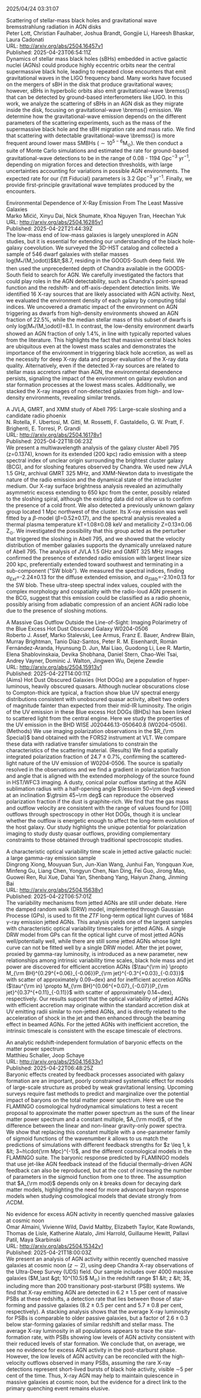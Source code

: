 2025/04/24 03:31:07  

Scattering of stellar-mass black holes and gravitational wave
  bremsstrahlung radiation in AGN disks  
Peter Lott, Christian Faulhaber, Joshua Brandt, Gongjie Li, Hareesh Bhaskar, Laura Cadonati  
URL: http://arxiv.org/abs/2504.16457v1  
Published: 2025-04-23T06:54:11Z  
  Dynamics of stellar mass black holes (sBHs) embedded in active galactic nuclei (AGNs) could produce highly eccentric orbits near the central supermassive black hole, leading to repeated close encounters that emit gravitational waves in the LIGO frequency band. Many works have focused on the mergers of sBH in the disk that produce gravitational waves; however, sBHs in hyperbolic orbits also emit gravitational-wave \bremss{} that can be detected by ground-based interferometers like LIGO. In this work, we analyze the scattering of sBHs in an AGN disk as they migrate inside the disk, focusing on gravitational-wave \bremss{} emission. We determine how the gravitational-wave emission depends on the different parameters of the scattering experiments, such as the mass of the supermassive black hole and the sBH migration rate and mass ratio. We find that scattering with detectable gravitational-wave \bremss{} is more frequent around lower mass SMBHs ($\sim 10^{5-6}$M$_\odot$). We then conduct a suite of Monte Carlo simulations and estimated the rate for ground-based gravitational-wave detections to be in the range of 0.08 - 1194 $\text{Gpc}^{-3} \text{ yr}^{-1}$, depending on migration forces and detection thresholds, with large uncertainties accounting for variations in possible AGN environments. The expected rate for our {\tt Fiducial} parameters is 3.2 $\text{Gpc}^{-3} \text{ yr}^{-1}$. Finally, we provide first-principle gravitational wave templates produced by the encounters.   

Environmental Dependence of X-Ray Emission From The Least Massive
  Galaxies  
Marko Mićić, Xinyu Dai, Nick Shumate, Khoa Nguyen Tran, Heechan Yuk  
URL: http://arxiv.org/abs/2504.16285v1  
Published: 2025-04-22T21:44:39Z  
  The low-mass end of low-mass galaxies is largely unexplored in AGN studies, but it is essential for extending our understanding of the black hole-galaxy coevolution. We surveyed the 3D-HST catalog and collected a sample of 546 dwarf galaxies with stellar masses log(M$_*$/\(M_\odot\))$&lt;$8.7, residing in the GOODS-South deep field. We then used the unprecedented depth of Chandra available in the GOODS-South field to search for AGN. We carefully investigated the factors that could play roles in the AGN detectability, such as Chandra's point-spread function and the redshift- and off-axis-dependent detection limits. We identified 16 X-ray sources that are likely associated with AGN activity. Next, we evaluated the environment density of each galaxy by computing tidal indices. We uncovered a dramatic impact of the environment on AGN triggering as dwarfs from high-density environments showed an AGN fraction of 22.5\%, while the median stellar mass of this subset of dwarfs is only log(M$_*$/\(M_\odot\))=8.1. In contrast, the low-density environment dwarfs showed an AGN fraction of only 1.4\%, in line with typically reported values from the literature. This highlights the fact that massive central black holes are ubiquitous even at the lowest mass scales and demonstrates the importance of the environment in triggering black hole accretion, as well as the necessity for deep X-ray data and proper evaluation of the X-ray data quality. Alternatively, even if the detected X-ray sources are related to stellar mass accretors rather than AGN, the environmental dependence persists, signaling the impact of the environment on galaxy evolution and star formation processes at the lowest mass scales. Additionally, we stacked the X-ray images of non-detected galaxies from high- and low-density environments, revealing similar trends.   

A JVLA, GMRT, and XMM study of Abell 795: Large-scale sloshing and a
  candidate radio phoenix  
N. Rotella, F. Ubertosi, M. Gitti, M. Rossetti, F. Gastaldello, G. W. Pratt, F. Brighenti, E. Torresi, P. Grandi  
URL: http://arxiv.org/abs/2504.16178v1  
Published: 2025-04-22T18:06:23Z  
  We present a multiwavelength analysis of the galaxy cluster Abell 795 (z=0.1374), known for its extended (200 kpc) radio emission with a steep spectral index of unclear origin surrounding the brightest cluster galaxy (BCG), and for sloshing features observed by Chandra. We used new JVLA 1.5 GHz, archival GMRT 325 MHz, and XMM-Newton data to investigate the nature of the radio emission and the dynamical state of the intracluster medium. Our X-ray surface brightness analysis revealed an azimuthally asymmetric excess extending to 650 kpc from the center, possibly related to the sloshing spiral, although the existing data did not allow us to confirm the presence of a cold front. We also detected a previously unknown galaxy group located 1 Mpc northwest of the cluster. Its X-ray emission was well fitted by a $\beta$-model ($\beta$=0.52$\pm$0.17), and the spectral analysis revealed a thermal plasma temperature kT=1.08$\pm$0.08 keV and metallicity Z=0.13$\pm$0.06 Z$_{\odot}$. We investigated the possibility that this group acted as the perturber that triggered the sloshing in Abell 795, and we showed that the velocity distribution of member galaxies supports the dynamically unrelaxed nature of Abell 795. The analysis of JVLA 1.5 GHz and GMRT 325 MHz images confirmed the presence of extended radio emission with largest linear size 200 kpc, preferentially extended toward southwest and terminating in a sub-component ("SW blob"). We measured the spectral indices, finding $\alpha_{Ext}$=-2.24$\pm$0.13 for the diffuse extended emission, and $\alpha_{SWb}$=-2.10$\pm$0.13 for the SW blob. These ultra-steep spectral index values, coupled with the complex morphology and cospatiality with the radio-loud AGN present in the BCG, suggest that this emission could be classified as a radio phoenix, possibly arising from adiabatic compression of an ancient AGN radio lobe due to the presence of sloshing motions.   

A Massive Gas Outflow Outside the Line-of-Sight: Imaging Polarimetry of
  the Blue Excess Hot Dust Obscured Galaxy W0204-0506  
Roberto J. Assef, Marko Stalevski, Lee Armus, Franz E. Bauer, Andrew Blain, Murray Brightman, Tanio Díaz-Santos, Peter R. M. Eisenhardt, Román Fernández-Aranda, Hyunsung D. Jun, Mai Liao, Guodong Li, Lee R. Martin, Elena Shablovinskaia, Devika Shobhana, Daniel Stern, Chao-Wei Tsai, Andrey Vayner, Dominic J. Walton, Jingwen Wu, Dejene Zewdie  
URL: http://arxiv.org/abs/2504.15913v1  
Published: 2025-04-22T14:00:11Z  
  (Aims) Hot Dust Obscured Galaxies (Hot DOGs) are a population of hyper-luminous, heavily obscured quasars. Although nuclear obscurations close to Compton-thick are typical, a fraction show blue UV spectral energy distributions consistent with unobscured quasar activity, albeit two orders of magnitude fainter than expected from their mid-IR luminosity. The origin of the UV emission in these Blue excess Hot DOGs (BHDs) has been linked to scattered light from the central engine. Here we study the properties of the UV emission in the BHD WISE J020446.13-050640.8 (W0204-0506). (Methods) We use imaging polarization observations in the $R_{\rm Special}$ band obtained with the FORS2 instrument at VLT. We compare these data with radiative transfer simulations to constrain the characteristics of the scattering material. (Results) We find a spatially integrated polarization fraction of $24.7\pm 0.7$%, confirming the scattered-light nature of the UV emission of W0204-0506. The source is spatially resolved in the observations and we find a gradient in polarization fraction and angle that is aligned with the extended morphology of the source found in HST/WFC3 imaging. A dusty, conical polar outflow starting at the AGN sublimation radius with a half-opening angle $\lesssim 50~\rm deg$ viewed at an inclination $\gtrsim 45~\rm deg$ can reproduce the observed polarization fraction if the dust is graphite-rich. We find that the gas mass and outflow velocity are consistent with the range of values found for [OIII] outflows through spectroscopy in other Hot DOGs, though it is unclear whether the outflow is energetic enough to affect the long-term evolution of the host galaxy. Our study highlights the unique potential for polarization imaging to study dusty quasar outflows, providing complementary constraints to those obtained through traditional spectroscopic studies.   

A characteristic optical variability time scale in jetted active
  galactic nuclei: a large gamma-ray emission sample  
Dingrong Xiong, Mouyuan Sun, Jun-Xian Wang, Junhui Fan, Yongquan Xue, Minfeng Gu, Liang Chen, Yongyun Chen, Nan Ding, Fei Guo, Jirong Mao, Guowei Ren, Rui Xue, Dahai Yan, Shenbang Yang, Haiyun Zhang, Jinming Bai  
URL: http://arxiv.org/abs/2504.15638v1  
Published: 2025-04-22T06:57:01Z  
  The variability mechanisms from jetted AGNs are still under debate. Here the damped random walk (DRW) model, implemented through Gaussian Processe (GPs), is used to fit the $ZTF$ long-term optical light curves of 1684 $\gamma$-ray emission jetted AGNs. This analysis yields one of the largest samples with characteristic optical variability timescales for jetted AGNs. A single DRW model from GPs can fit the optical light curve of most jetted AGNs well/potentially well, while there are still some jetted AGNs whose light curve can not be fitted well by a single DRW model. After the jet power, proxied by gamma-ray luminosity, is introduced as a new parameter, new relationships among intrinsic variability time scales, black hole mass and jet power are discovered for efficient accretion AGNs ($\tau^{\rm in} \propto M_{\rm BH}^{0.29^{+0.06}_{-0.06}}P_{\rm jet}^{-0.3^{+0.03}_{-0.03}}$ with scatter of approximately 0.09~dex) and for inefficient accretion AGNs ($\tau^{\rm in} \propto M_{\rm BH}^{0.06^{+0.07}_{-0.07}}P_{\rm jet}^{0.37^{+0.11}_{-0.11}}$ with scatter of approximately 0.14~dex), respectively. Our results support that the optical variability of jetted AGNs with efficient accretion may originate within the standard accretion disk at UV emitting radii similar to non-jetted AGNs, and is directly related to the acceleration of shock in the jet and then enhanced through the beaming effect in beamed AGNs. For the jetted AGNs with inefficient accretion, the intrinsic timescale is consistent with the escape timescale of electrons.   

An analytic redshift-independent formulation of baryonic effects on the
  matter power spectrum  
Matthieu Schaller, Joop Schaye  
URL: http://arxiv.org/abs/2504.15633v1  
Published: 2025-04-22T06:48:25Z  
  Baryonic effects created by feedback processes associated with galaxy formation are an important, poorly constrained systematic effect for models of large-scale structure as probed by weak gravitational lensing. Upcoming surveys require fast methods to predict and marginalize over the potential impact of baryons on the total matter power spectrum. Here we use the FLAMINGO cosmological hydrodynamical simulations to test a recent proposal to approximate the matter power spectrum as the sum of the linear matter power spectrum and a constant multiple, $A_{\rm mod}$, of the difference between the linear and non-linear gravity-only power spectra. We show that replacing this constant multiple with a one-parameter family of sigmoid functions of the wavenumber $k$ allows to us match the predictions of simulations with different feedback strengths for $z \leq 1, k &lt; 3~h\cdot{\rm Mpc}^{-1}$, and the different cosmological models in the FLAMINGO suite. The baryonic response predicted by FLAMINGO models that use jet-like AGN feedback instead of the fiducial thermally-driven AGN feedback can also be reproduced, but at the cost of increasing the number of parameters in the sigmoid function from one to three. The assumption that $A_{\rm mod}$ depends only on $k$ breaks down for decaying dark matter models, highlighting the need for more advanced baryon response models when studying cosmological models that deviate strongly from $\Lambda$CDM.   

No evidence for excess AGN activity in recently quenched massive
  galaxies at cosmic noon  
Omar Almaini, Vivienne Wild, David Maltby, Elizabeth Taylor, Kate Rowlands, Thomas de Lisle, Katherine Alatalo, Jimi Harrold, Guillaume Hewitt, Pallavi Patil, Maya Skarbinski  
URL: http://arxiv.org/abs/2504.15342v1  
Published: 2025-04-21T18:00:03Z  
  We present an analysis of AGN activity within recently quenched massive galaxies at cosmic noon ($z\sim 2$), using deep Chandra X-ray observations of the Ultra-Deep Survey (UDS) field. Our sample includes over 4000 massive galaxies ($M_\ast &gt; 10^{10.5}$ M$_{\odot}$) in the redshift range $1 &lt; z &lt; 3$, including more than 200 transitionary post-starburst (PSB) systems. We find that X-ray emitting AGN are detected in $6.2 \pm 1.5$ per cent of massive PSBs at these redshifts, a detection rate that lies between those of star-forming and passive galaxies ($8.2 \pm 0.5$ per cent and $5.7 \pm 0.8$ per cent, respectively). A stacking analysis shows that the average X-ray luminosity for PSBs is comparable to older passive galaxies, but a factor of $2.6 \pm 0.3$ below star-forming galaxies of similar redshift and stellar mass. The average X-ray luminosity in all populations appears to trace the star-formation rate, with PSBs showing low levels of AGN activity consistent with their reduced levels of star formation. We conclude that, on average, we see no evidence for excess AGN activity in the post-starburst phase. However, the low levels of AGN activity can be reconciled with the high-velocity outflows observed in many PSBs, assuming the rare X-ray detections represent short-lived bursts of black hole activity, visible $\sim$5 per cent of the time. Thus, X-ray AGN may help to maintain quiescence in massive galaxies at cosmic noon, but the evidence for a direct link to the primary quenching event remains elusive.   

